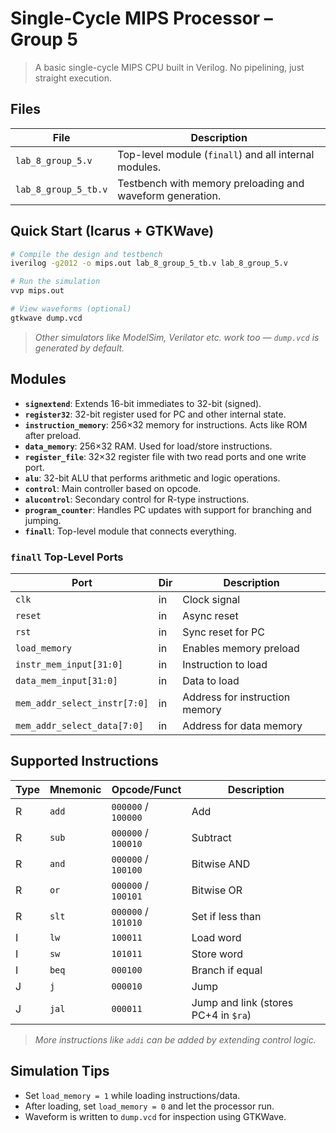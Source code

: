 # Single-Cycle MIPS Processor – Group 5

> A basic single-cycle MIPS CPU built in Verilog. No pipelining, just straight execution.

## Files

| File | Description |
|------|-------------|
| `lab_8_group_5.v` | Top-level module (`finall`) and all internal modules. |
| `lab_8_group_5_tb.v` | Testbench with memory preloading and waveform generation. |

##  Quick Start (Icarus + GTKWave)

```bash
# Compile the design and testbench
iverilog -g2012 -o mips.out lab_8_group_5_tb.v lab_8_group_5.v

# Run the simulation
vvp mips.out

# View waveforms (optional)
gtkwave dump.vcd
```

> *Other simulators like ModelSim, Verilator etc. work too — `dump.vcd` is generated by default.*



##  Modules

- **`signextend`**: Extends 16-bit immediates to 32-bit (signed).
- **`register32`**: 32-bit register used for PC and other internal state.
- **`instruction_memory`**: 256×32 memory for instructions. Acts like ROM after preload.
- **`data_memory`**: 256×32 RAM. Used for load/store instructions.
- **`register_file`**: 32×32 register file with two read ports and one write port.
- **`alu`**: 32-bit ALU that performs arithmetic and logic operations.
- **`control`**: Main controller based on opcode.
- **`alucontrol`**: Secondary control for R-type instructions.
- **`program_counter`**: Handles PC updates with support for branching and jumping.
- **`finall`**: Top-level module that connects everything.

### `finall` Top-Level Ports

| Port | Dir | Description |
|------|-----|-------------|
| `clk` | in | Clock signal |
| `reset` | in | Async reset |
| `rst` | in | Sync reset for PC |
| `load_memory` | in | Enables memory preload |
| `instr_mem_input[31:0]` | in | Instruction to load |
| `data_mem_input[31:0]` | in | Data to load |
| `mem_addr_select_instr[7:0]` | in | Address for instruction memory |
| `mem_addr_select_data[7:0]` | in | Address for data memory |

##  Supported Instructions

| Type | Mnemonic | Opcode/Funct | Description |
|------|----------|--------------|-------------|
| R | `add` | `000000` / `100000` | Add |
| R | `sub` | `000000` / `100010` | Subtract |
| R | `and` | `000000` / `100100` | Bitwise AND |
| R | `or`  | `000000` / `100101` | Bitwise OR |
| R | `slt` | `000000` / `101010` | Set if less than |
| I | `lw`  | `100011` | Load word |
| I | `sw`  | `101011` | Store word |
| I | `beq` | `000100` | Branch if equal |
| J | `j`   | `000010` | Jump |
| J | `jal` | `000011` | Jump and link (stores PC+4 in `$ra`) |

> *More instructions like `addi` can be added by extending control logic.*

## Simulation Tips

- Set `load_memory = 1` while loading instructions/data.
- After loading, set `load_memory = 0` and let the processor run.
- Waveform is written to `dump.vcd` for inspection using GTKWave.




